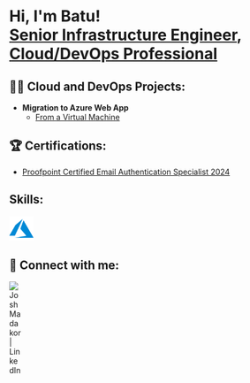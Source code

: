 <h1>Hi, I'm Batu! <br/><a href="https://github.com/batuhan97">Senior Infrastructure Engineer</a>, <a href="https://www.linkedin.com/in/batuhanarslanoglu/">Cloud/DevOps Professional</a></h1>

<h2>👨‍💻 Cloud and DevOps Projects:</h2>

- <b>Migration to Azure Web App</b>
  - [From a Virtual Machine](https://github.com/batuhan97/Migration-to-Azure-Web-Apps)

<h2> 🏆 Certifications:</h2>

- [Proofpoint Certified Email Authentication Specialist 2024](https://www.credly.com/badges/e4309576-2a87-4874-8a13-e8580614540d/linked_in_profile)


<h2>Skills:</h2>

<img alt="Microsoft Azure" width="44px" src="https://github.com/batuhan97/icons-pics/blob/main/azure-icon-svgrepo-com.png" />

<h2> 🤳 Connect with me:</h2>

[<img align="left" alt="JoshMadakor | LinkedIn" width="22px" src="https://cdn.jsdelivr.net/npm/simple-icons@v3/icons/linkedin.svg" />][linkedin]

[linkedin]: https://www.linkedin.com/in/batuhanarslanoglu
